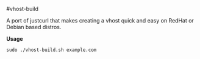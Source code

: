 #vhost-build

A port of justcurl that makes creating a vhost quick and easy on RedHat or Debian based distros. 

**Usage**

	sudo ./vhost-build.sh example.com
